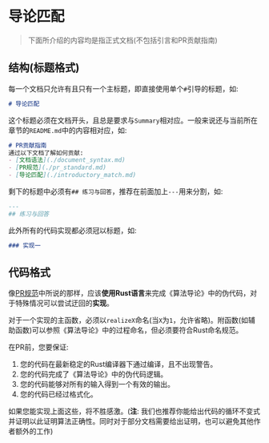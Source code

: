 # 导论匹配
> 下面所介绍的内容均是指正式文档(不包括引言和PR贡献指南)

## 结构(标题格式)
每一个文档只允许有且只有一个主标题，即直接使用单个`#`引导的标题，如:
```md
# 导论匹配
```
这个标题必须在文档开头，且总是要求与`Summary`相对应。一般来说还与当前所在章节的`README.md`中的内容相对应，如:
```md
# PR贡献指南
通过以下文档了解如何贡献:
- [文档语法](./document_syntax.md)
- [PR规范](./pr_standard.md)
- [导论匹配](./introductory_match.md)
```
剩下的标题中必须有`## 练习与回答`，推荐在前面加上`---`用来分割，如:
```md
---
## 练习与回答
```
此外所有的代码实现都必须冠以标题，如:
```md
### 实现一
```

## 代码格式
像[PR规范](./pr_standard.md)中所说的那样，应该**使用Rust语言**来完成《算法导论》中的伪代码，对于特殊情况可以尝试迂回的**实现**。

对于一个实现的主函数，必须以`realizeX`命名(当`X`为`1`，允许省略)。附函数(如辅助函数)可以参照《算法导论》中的过程命名，但必须要符合Rust命名规范。

在PR前，您要保证:
1. 您的代码在最新稳定的Rust编译器下通过编译，且不出现警告。
2. 您的代码完成了《算法导论》中的伪代码逻辑。
3. 您的代码能够对所有的输入得到一个有效的输出。
4. 您的代码已经过格式化。

如果您能实现上面这些，将不胜感激。(**注**: 我们也推荐你能给出代码的循环不变式并证明以此证明算法正确性。同时对于部分文档需要给出证明，也可以避免其他作者额外的工作)
